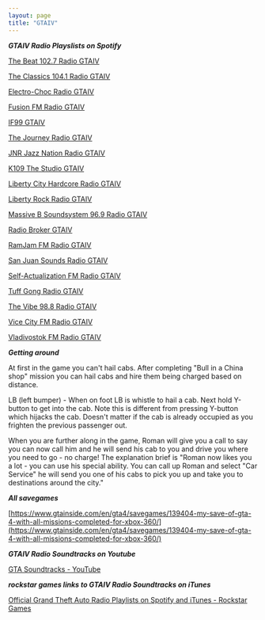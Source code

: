 ```yaml
---
layout: page
title: "GTAIV"
---
```


***GTAIV Radio Playslists on Spotify***

[The Beat 102.7 Radio GTAIV](https://open.spotify.com/playlist/1NpeX7SdfLdPmQSrO1baKJ)

[The Classics 104.1 Radio GTAIV](https://open.spotify.com/playlist/2FaorU2d9x75IHcDI0a5GF)

[Electro-Choc Radio GTAIV](https://open.spotify.com/playlist/5bX3iDnZUbuISHicKjdkxO)

[Fusion FM Radio GTAIV](https://open.spotify.com/playlist/6X9LVacOdhPhNnPz695IQq)

[IF99 GTAIV](https://open.spotify.com/playlist/3Q77Xwal91t4Tf322PNSFu)

[The Journey Radio GTAIV](https://open.spotify.com/playlist/00yNAfYcug6WWphfNL9UyE)

[JNR Jazz Nation Radio GTAIV](https://open.spotify.com/playlist/2aPWcJXrXqG5mMxPFjZqpZ)

[K109 The Studio GTAIV](https://open.spotify.com/playlist/479scD9v0SUVK2EpyXpVYF)

[Liberty City Hardcore Radio GTAIV](https://open.spotify.com/playlist/7j5tAMUPNuhRFDcP1iClui)

[Liberty Rock Radio GTAIV](https://open.spotify.com/playlist/7fPsKKi3wguO9qD6LzCdjC)

[Massive B Soundsystem 96.9 Radio GTAIV](https://open.spotify.com/playlist/0s26q54k4iBpCjPrl4Dp5C)

[Radio Broker GTAIV](https://open.spotify.com/playlist/0E8j9Bx0biVKLh9vdSXvYM)

[RamJam FM Radio GTAIV](https://open.spotify.com/playlist/2CwnWq3cVtYpOmi9lVUiQH)

[San Juan Sounds Radio GTAIV](https://open.spotify.com/playlist/1llfqQ0cKK2ybwgSVuAS4h)

[Self-Actualization FM Radio GTAIV](https://open.spotify.com/playlist/3wdn0MMGJz99in7mXkdh8G)

[Tuff Gong Radio GTAIV](https://open.spotify.com/playlist/0cIUxOwBxLRIHOB3jO1Otb)

[The Vibe 98.8 Radio GTAIV](https://open.spotify.com/playlist/4Fg9S20VVaVjOM1iTuqoEh)

[Vice City FM Radio GTAIV](https://open.spotify.com/playlist/5BLnAx7QmU6UKmTLmQLJx4)

[Vladivostok FM Radio GTAIV](https://open.spotify.com/playlist/0qXgySHbOxwHlvqX48cfuv)

***Getting around***


At first in the game you can't hail cabs.  After completing "Bull in a China shop" mission you can hail cabs and hire them being charged based on distance.

LB (left bumper) - When on foot LB is whistle to hail a cab.  Next hold Y-button to get into the cab. Note this is different from pressing Y-button which hijacks the cab.  Doesn't matter if the cab is already occupied as you frighten the previous passenger out.

When you are further along in the game, Roman will give you a call to say you can now call him and he will send his cab to you and drive you where you need to go - no charge!   The explanation brief is "Roman now likes you a lot - you can use his special ability. You can call up Roman and select "Car Service" he will send you one of his cabs to pick you up and take you to destinations around the city."

***All savegames***

[https://www.gtainside.com/en/gta4/savegames/139404-my-save-of-gta-4-with-all-missions-completed-for-xbox-360/](https://www.gtainside.com/en/gta4/savegames/139404-my-save-of-gta-4-with-all-missions-completed-for-xbox-360/)

***GTAIV Radio Soundtracks on Youtube***

[GTA Soundtracks - YouTube](https://www.youtube.com/c/GTASoundtracks)

***rockstar games links to GTAIV Radio Soundtracks on iTunes***

[Official Grand Theft Auto Radio Playlists on Spotify and iTunes - Rockstar Games](https://www.rockstargames.com/newswire/article/k49a58878o99ak/official-grand-theft-auto-radio-playlists-on-spotify-and-itunes.html)



